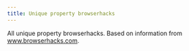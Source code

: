```yaml
---
title: Unique property browserhacks
---
```


All unique property browserhacks. Based on information from www.browserhacks.com.
